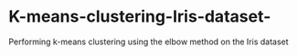 # K-means-clustering-Iris-dataset-
Performing k-means clustering using the elbow method on the Iris dataset
